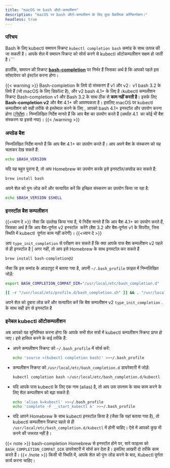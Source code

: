 ```yaml
---
title: "macOS पर bash ऑटो-कम्पलीशन"
description: "macOS पर bash ऑटो-कम्पलीशन के लिए कुछ वैकल्पिक कॉन्फ़िगरेशन।"
headless: true
---
```


### परिचय

Bash के लिए kubectl समापन स्क्रिप्ट `kubectl completion bash` कमांड के साथ उत्पन्न की जा सकती है। आपके शेल में समापन स्क्रिप्ट को सोर्स करने से kubectl ऑटोकम्पलीशन सक्षम हो जाती है।```

हालाँकि, समापन की स्क्रिप्ट [**bash-completion**](https://github.com/scop/bash-completion) पर निर्भर हैं जिसका अर्थ है कि आपको पहले इस सॉफ़्टवेयर को इंस्टॉल करना होगा।

{{< warning >}}
Bash-completion के लिये दो संस्करण हैं  v1 और v2। v1 bash 3.2 के लिये हैं (जो macOS के लिए डिफ़ॉल्ट है), और v2 bash 4.1+ के लिए है।kubectl कम्पलीशन स्क्रिप्ट Bash-completion v1 और Bash 3.2 के साथ ठीक से **काम नहीं करती है**। इसके लिए **Bash-completion v2** और बैश 4.1+ की आवश्यकता है। इसलिए macOS पर kubectl कम्पलीशन को सही तरीके से इस्तेमाल करने के लिए , आपको bash 4.1+ इनस्टॉल और उपयोग करना होगा ([*निर्देश*](https://itnext.io/upgrading-bash-on-macos-7138bd1066ba))। निम्नलिखित निर्देश मानते हैं कि आप बैश का उपयोग करते हैं (अर्थात 4.1  का कोई भी बैश संस्करण या इससे नया)।
{{< /warning >}}

### अपग्रेड बैश 

निम्नलिखित निर्देश मानते हैं कि आप बैश 4.1+ का उपयोग करते हैं। आप अपने बैश के संस्करण को यह चलाकर देख सकते हैं:

```bash
echo $BASH_VERSION
```

यदि यह बहुत पुराना है, तो आप Homebrew का उपयोग करके इसे इनस्टॉल/अपग्रेड कर सकते हैं:

```bash
brew install bash
```

अपने शेल को पुनः लोड करें और सत्यापित करें कि इच्छित संस्करण का उपयोग किया जा रहा है:

```bash
echo $BASH_VERSION $SHELL
```

### इनस्टॉल बैश कम्पलीशन

{{<ध्यान दे >}}
जैसा कि उल्लेख किया गया है, ये निर्देश मानते हैं कि आप बैश 4.1+ का उपयोग करते हैं, जिसका अर्थ है कि आप बैश-पूर्णता v2 इनस्टॉल  करेंगे (बैश 3.2 और बैश-पूर्णता v1 के विपरीत, जिस स्थिति में kubectl  पूर्णता काम नहीं करेगी)।
{{<ध्यान दे >}}

आप `type_init_completion` से परीक्षण कर सकते हैं कि क्या आपके पास बैश कम्पलीशन v2 पहले से ही इनस्टॉल है | अगर नहीं, तो आप इसे Homebrew के साथ इनस्टॉल कर सकते हैं

```bash
brew install bash-completion@2
```

जैसा कि इस कमांड के आउटपुट में बताया गया है, अपनी `~/.bash_profile` फ़ाइल में निम्नलिखित जोड़ें:

```bash
export BASH_COMPLETION_COMPAT_DIR="/usr/local/etc/bash_completion.d"

[[ -r "/usr/local/etc/profile.d/bash_completion.sh" ]] && . "/usr/local/etc/profile.d/bash_completion.sh"
```
  
अपने शेल को दुबारा लोड करें और सत्यापित करें कि बैश कम्पलीशन v2 `type_init_completion` . के साथ सही ढंग से इनस्टॉल है

### इनेबल kubectl ऑटोकम्पलीशन

अब आपको यह सुनिश्चित करना होगा कि आपके सभी शेल सत्रों में kubectl कम्पलीशन स्क्रिप्ट प्राप्त हो जाए। इसे हासिल करने के कई तरीके हैं:

- अपने कम्पलीशन स्क्रिप्ट को  `~/.bash_profile`  में सोर्स करें:

    ```bash
    echo 'source <(kubectl completion bash)' >>~/.bash_profile
    ```

- कम्पलीशन स्क्रिप्ट को `/usr/local/etc/bash_completion.d` डायरेक्टरी में जोड़ें:

    ```bash
    kubectl completion bash >/usr/local/etc/bash_completion.d/kubectl
    ```

- यदि आपके पास kubectl के लिए एक नाम (alias) है, तो आप उस उपनाम के साथ काम करने के लिए शेल कम्पलीशन को बढ़ा सकते हैं:

    ```bash
    echo 'alias k=kubectl' >>~/.bash_profile
    echo 'complete -F __start_kubectl k' >>~/.bash_profile
    ```

- यदि आपने Homebrew के साथ kubectl इनस्टॉल किया है (जैसा कि यहां बताया गया है), तो kubectl कम्पलीशन स्क्रिप्ट पहले से ही `/usr/local/etc/bash_completion.d/kubectl` में होनी चाहिए। ऐसे में आपको कुछ भी करने की जरूरत नहीं है।

{{< note >}}
bash-completion Homebrew से इनस्टॉल होने पर, सारे फाइल्स को `BASH_COMPLETION_COMPAT_DIR` डायरेक्टरी में सोर्स कर देता है। इसलिए आखरी दो तरीके काम करते हैं।
{{< /note >}}
किसी भी स्थिति में, आपके शेल को पुनः लोड करने के बाद, Kubectl पूर्णता कार्य करना चाहिए।
